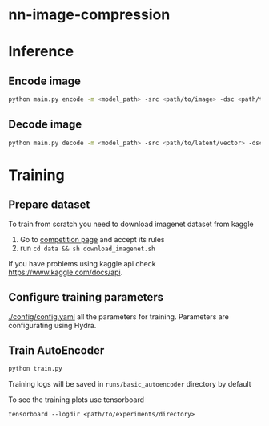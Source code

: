 # nn-image-compression

# Inference

## Encode image
```bash
python main.py encode -m <model_path> -src <path/to/image> -dsc <path/to/latent/vector>
```

## Decode image
```bash
python main.py decode -m <model_path> -src <path/to/latent/vector> -dsc <path/to/image>
```

# Training
## Prepare dataset
To train from scratch you need to download imagenet dataset from kaggle
1. Go to [competition page](https://www.kaggle.com/competitions/imagenet-object-localization-challenge/overview) and accept its rules
2. run `cd data && sh download_imagenet.sh`

If you have problems using kaggle api check https://www.kaggle.com/docs/api. 

## Configure training parameters
[./config/config.yaml](./config/config.yaml) all the parameters for training. Parameters are configurating using Hydra.

## Train AutoEncoder
```python
python train.py
```
Training logs will be saved in `runs/basic_autoencoder` directory by default

To see the training plots use tensorboard

```
tensorboard --logdir <path/to/experiments/directory>
```
